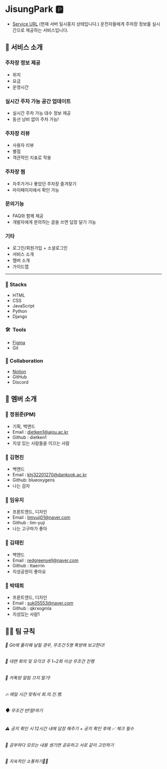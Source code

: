 # JisungPark 🅿️
- [Service URL](https://www.jisungpark.co.kr) (현재 서버 일시중지 상태입니다.)
운전자들에게 주차장 정보를 실시간으로 제공하는 서비스입니다.

## 📲  서비스 소개
### 주차장 정보 제공
- 위치
- 요금
- 운영시간

### 실시간 주차 가능 공간 업데이트
- 실시간 주차 가능 대수 정보 제공
- 동선 낭비 없이 주차 가능!

### 주차장 리뷰
- 사용자 리뷰
- 별점
- 객관적인 지표로 작용

### 주차장 찜
- 자주가거나 좋았던 주차장 즐겨찾기
- 마이페이지에서 확인 가능

### 문의기능
- FAQ와 함께 제공
- 개발자에게 문의하는 글을 쓰면 답장 달기 가능

### 기타
- 로그인/회원가입 + 소셜로그인
- 서비스 소개
- 멤버 소개
- 가이드맵
---
### 🚀  Stacks
- HTML
- CSS
- JavaScript
- Python
- Django

### 🛠  Tools
- [Figma](https://www.figma.com/design/ee9BWDZneCiMtoI5nwQIaa/%EC%A7%80%EC%84%B1park?node-id=0-1&t=ljWy43kN09Wy0sHY-1)
- Git

### 👥  Collaboration
- [Notion](https://www.notion.so/18740a3e16118140b5ded0b27076593e?pvs=4)
- GitHub
- Discord

## 👥  멤버 소개

### 📌  정원준(PM)
- 기획, 백엔드
- Email : dietken1@ajou.ac.kr
- Github : dietken1
- 지성 있는 사람들을 이끄는 사람

### 📌  김현진
- 백엔드
- Email : khj32201270@dankook.ac.kr
- Github: blueoxygens
- 나는 감자

### 📌  임유지
- 프론트엔드, 디자인
- Email : limyuji01@naver.com
- Github : lim-yuji
- 나는 고구마가 좋아

### 📌  김태린
- 백엔드
- Email : redgreenyell@naver.com
- Github : ttaerrin
- 지성공원이 좋아요

### 📌  박태희
- 프론트엔드, 디자인
- Email : suk05553@naver.com
- Github : qkrxogmla
- 지성있는 사람1

##  🤙🏻 팀 규칙

###### 📌 Git에 풀리퀘 날릴 경우, 무조건 5명 톡방에 보고한다!
###### 🍎 대면 회의 및 모각코 주 1~2회 이상 무조건 진행
###### 🍪 카톡방 알림 끄지 말기!
###### 🔥 매일 시간 맞춰서 회.의.진.행.
###### 🗣 무조건 반!말!하기
###### ⚠️ 공지 확인 시 12시간 내에 답장 해주기 + 공지 확인 후에 ✅ 체크 필수
###### 📝 공부하다 모르는 내용 생기면 공유하고 서로 같이 고민하기
###### 💬 지속적인 소통하기🤙🏻
